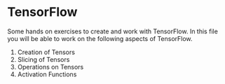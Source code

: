 # TensorFlow
Some hands on exercises to create and work with TensorFlow.
In this file you will be able to work on the following aspects of TensorFlow. 
1. Creation of Tensors
2. Slicing of Tensors
3. Operations on Tensors
4. Activation Functions
